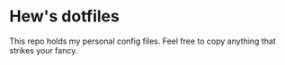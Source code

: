 # Hew's dotfiles

This repo holds my personal config files. Feel free to copy anything that strikes your fancy.
